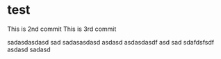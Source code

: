 test
====
This is 2nd commit
This is 3rd commit

sadasdasdasd
sad
sadasasdasd
asdasd
asdasdasdf
asd
sad
sdafdsfsdf
asdasd
sadasd
